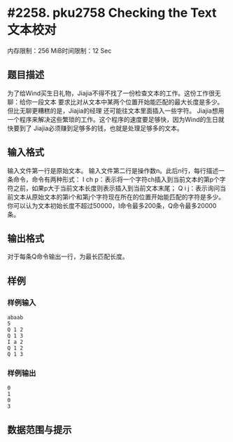 # #2258. pku2758 Checking the Text 文本校对

内存限制：256 MiB时间限制：12 Sec

## 题目描述

 

为了给Wind买生日礼物，Jiajia不得不找了一份检查文本的工作。这份工作很无聊：给你一段文本 
要求比对从文本中某两个位置开始能匹配的最大长度是多少。但比无聊更糟糕的是，Jiajia的经理 
还可能往文本里面插入一些字符。 
Jiajia想用一个程序来解决这些繁琐的工作。这个程序的速度要足够快，因为Wind的生日就快要到了 
Jiajia必须赚到足够多的钱，也就是处理足够多的文本。 


## 输入格式

输入文件第一行是原始文本。 
输入文件第二行是操作数n。此后n行，每行描述一条命令，命令有两种形式： 
I ch p：表示将一个字符ch插入到当前文本的第p个字符之前，如果p大于当前文本长度则表示插入到当前文本末尾； 
Q i j：表示询问当前文本从原始文本的第i个和第j个字符现在所在的位置开始能匹配的字符是多少。 
你可以认为文本初始长度不超过50000，I命令最多200条，Q命令最多20000条。 


## 输出格式

对于每条Q命令输出一行，为最长匹配长度。 


## 样例

### 样例输入

    
    abaab
    5
    Q 1 2
    Q 1 3
    I a 2
    Q 1 2
    Q 1 3
    
    
    

### 样例输出

    
    
    0
    1
    0
    3
    
    
    

## 数据范围与提示
